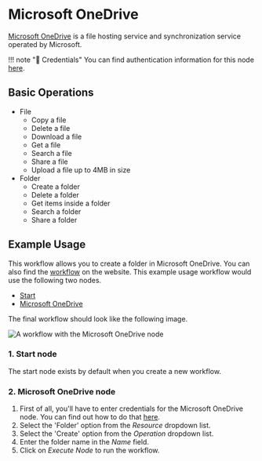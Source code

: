 # Microsoft OneDrive

[Microsoft OneDrive](https://onedrive.live.com/) is a file hosting service and synchronization service operated by Microsoft.

!!! note "🔑 Credentials"
    You can find authentication information for this node [here](/workflow/integrations/credentials/microsoft/).


## Basic Operations

* File
    * Copy a file
    * Delete a file
    * Download a file
    * Get a file
    * Search a file
    * Share a file
    * Upload a file up to 4MB in size
* Folder
    * Create a folder
    * Delete a folder
    * Get items inside a folder
    * Search a folder
    * Share a folder

## Example Usage

This workflow allows you to create a folder in Microsoft OneDrive. You can also find the [workflow](https://n8n.io/workflows/565) on the website. This example usage workflow would use the following two nodes.
- [Start](/workflow/integrations/core-nodes/n8n-nodes-base.start/)
- [Microsoft OneDrive]()

The final workflow should look like the following image.

![A workflow with the Microsoft OneDrive node](/_images/integrations/nodes/microsoftonedrive/workflow.png)

### 1. Start node

The start node exists by default when you create a new workflow.

### 2. Microsoft OneDrive node

1. First of all, you'll have to enter credentials for the Microsoft OneDrive node. You can find out how to do that [here](/workflow/integrations/credentials/microsoft/).
2. Select the 'Folder' option from the *Resource* dropdown list.
3. Select the 'Create' option from the *Operation* dropdown list.
4. Enter the folder name in the *Name* field.
5. Click on *Execute Node* to run the workflow.
